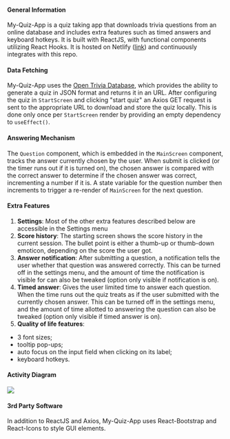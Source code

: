 #### General Information

My-Quiz-App is a quiz taking app that downloads trivia questions from an online database and includes extra features such as timed answers and keyboard hotkeys. It is built with ReactJS, with functional components utilizing React Hooks. It is hosted on Netlify ([link](my-quiz-app-by-mingrui.netlify.app)) and continuously integrates with this repo.

#### Data Fetching

My-Quiz-App uses the [Open Trivia Database](https://opentdb.com), which provides the ability to generate a quiz in JSON format and returns it in an URL. After configuring the quiz in `StartScreen` and clicking "start quiz" an Axios GET request is sent to the appropriate URL to download and store the quiz locally. This is done  only once per `StartScreen` render by providing an empty dependency to `useEffect()`.

#### Answering Mechanism 

The `Question` component, which is embedded in the `MainScreen` component, tracks the answer currently chosen by the user. When submit is clicked (or the timer runs out if it is turned on), the chosen answer is compared with the correct answer to determine if the chosen answer was correct, incrementing a number if it is. A state variable for the question number then increments to trigger a re-render of `MainScreen` for the next question.

#### Extra Features

1. **Settings**: Most of the other extra features described below are accessible in the Settings menu
2. **Score history**: The starting screen shows the score history in the current session. The bullet point is either a thumb-up or thumb-down emoticon, depending on the score the user got.
3. **Answer notification**: After submitting a question, a notification tells the user whether that question was answered correctly. This can be turned off in the settings menu, and the amount of time the notification is visible for can also be tweaked (option only visible if notification is on). 
4. **Timed answer**: Gives the user limited time to answer each question. When the time runs out the quiz treats as if the user submitted with the currently chosen answer. This can be turned off in the settings menu, and the amount of time allotted to answering the question can also be tweaked (option only visible if timed answer is on).
5. **Quality of life features**: 
  * 3 font sizes; 
  * tooltip pop-ups; 
  * auto focus on the input field when clicking on its label; 
  * keyboard hotkeys.

#### Activity Diagram
![](https://imgur.com/TbQsC0c.jpg)

#### 3rd Party Software
In addition to ReactJS and Axios, My-Quiz-App uses React-Bootstrap and React-Icons to style GUI elements.
